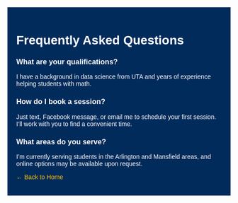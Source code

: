 <div style="background-color: #002B5B; padding: 20px; color: #FFFFFF; font-family: Arial, sans-serif; max-width: 1200px; margin: 0 auto;">

<h1>Frequently Asked Questions</h1>

<h3>What are your qualifications?</h3>
<p>I have a background in data science from UTA and years of experience helping students with math.</p>

<h3>How do I book a session?</h3>
<p>Just text, Facebook message, or email me to schedule your first session. I’ll work with you to find a convenient time.</p>

<h3>What areas do you serve?</h3>
<p>I’m currently serving students in the Arlington and Mansfield areas, and online options may be available upon request.</p>

<a href="index.md" style="color: #FFC107; text-decoration: none;">&#8592; Back to Home</a>
</div>
